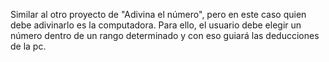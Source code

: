Similar al otro proyecto de "Adivina el número", pero en este caso quien debe adivinarlo es la computadora. Para ello, el usuario debe elegir un número dentro de un rango determinado y con eso guiará las deducciones de la pc. 